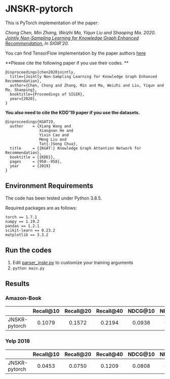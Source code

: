 # JNSKR-pytorch

This is PyTorch implementation of the paper:

*Chong Chen, Min Zhang, Weizhi Ma, Yiqun Liu and Shaoping Ma. 2020. [Jointly Non-Sampling Learning for Knowledge Graph Enhanced Recommendation.](https://chenchongthu.github.io/files/SIGIR_JNSKR.pdf) 
In SIGIR'20.*

You can find TensorFlow implementation by the paper authors [here](https://github.com/chenchongthu/JNSKR)



**Please cite the following paper if you use their codes. **

```
@inproceedings{chen2020jointly,
  title={Jointly Non-Sampling Learning for Knowledge Graph Enhanced Recommendation},
  author={Chen, Chong and Zhang, Min and Ma, Weizhi and Liu, Yiqun and Ma, Shaoping},
  booktitle={Proceedings of SIGIR},
  year={2020},
}
```

**You also need to cite the KDD'19 paper if you use the datasets.**

```
@inproceedings{KGAT19,
  author    = {Xiang Wang and
               Xiangnan He and
               Yixin Cao and
               Meng Liu and
               Tat{-}Seng Chua},
  title     = {{KGAT:} Knowledge Graph Attention Network for Recommendation},
  booktitle = {{KDD}},
  pages     = {950--958},
  year      = {2019}
}
```

## Environment Requirements

The code has been tested under Python 3.8.5.

Required packages are as follows:

```
torch == 1.7.1
numpy == 1.19.2
pandas == 1.2.1
scikit-learn == 0.23.2
matplotlib == 3.3.2
```

## Run the codes

1. Edit [parser_jnskr.py](./models/utils/parser_jnskr.py)  to customize your training arguments
2. ```python main.py```

## Results

### Amazon-Book

|               | Recall@10 | Recall@20 | Recall@40 | NDCG@10 | NDCG@20 | NDCG@40 |
| ------------- | :-------: | :-------: | :-------: | :-----: | :-----: | :-----: |
| JNSKR-pytorch |  0.1079   |  0.1572   |  0.2194   | 0.0938  | 0.1165  | 0.1412  |

### Yelp 2018

|               | Recall@10 | Recall@20 | Recall@40 | NDCG@10 | NDCG@20 | NDCG@40 |
| ------------- | :-------: | :-------: | :-------: | :-----: | :-----: | :-----: |
| JNSKR-pytorch |  0.0453   |  0.0750   |  0.1209   | 0.0808  | 0.1081  | 0.1430  |
